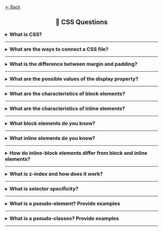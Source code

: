 <a href="../../README.md">← Back</a>

<div align="center">
  <h2>📝 CSS Questions</h1>
</div>

<details>
<summary><h3 style="display: inline;">What is CSS?</h3></summary>
<br />

CSS (Cascading Style Sheets) is a style sheet language used to describe the presentation of HTML documents. It defines how elements should be displayed on screen, controlling layout, colors, fonts, spacing and other visual aspects of web pages.

</details>

---

<details>
<summary><h3 style="display: inline;">What are the ways to connect a CSS file?</h3></summary>
<br />

There are three ways to include CSS in an HTML document:

1. **External CSS**

   In HTML:

   ```html
   <link rel="stylesheet" href="styles.css" />
   ```

   In React:

   ```jsx
   import './styles.css';
   ```

   Key benefits:

   - Placed in the `<head>` section (HTML) or at the top of component file (React)
   - Most maintainable approach
   - Can be cached by browsers
   - One file can be used for multiple pages/components

2. **Internal CSS**

   In HTML:

   ```html
   <style>
   	body {
   		background-color: white;
   	}
   </style>
   ```

   In Vue:

   ```vue
   <style>
   .component {
   	background-color: white;
   }
   </style>
   ```

   - Placed in the `<head>` section (HTML) or within component file (Vue)
   - Styles only apply to that specific HTML page/component
   - Increases page size and loading time

3. **Inline CSS**
   ```html
   <p style="color: blue; font-size: 16px;">This is a paragraph</p>
   ```
   - Applied directly to individual HTML elements
   - Highest specificity
   - Hardest to maintain
   - Mixes content with presentation

</details>

---

<details>
<summary><h3 style="display: inline;">What is the difference between margin and padding?</h3></summary>
<br />

- **Padding** is the space inside an element between its content and border
- **Margin** is the space outside an element that creates distance from other elements

</details>

---

<details>
<summary><h3 style="display: inline;">What are the possible values of the display property?</h3></summary>
<br />

Most commonly used display values:

- block
- inline
- inline-block
- none
- flex
- grid
- table
- inherit
- initial

</details>

---

<details>
<summary><h3 style="display: inline;">What are the characteristics of block elements?</h3></summary>
<br />

- Start on a new line
- Take up full width available by default
- Can be sized using width and height properties
- Can be centered using margin: auto
- Respect margin and padding properties
- Can contain other block and inline elements

</details>

---

<details>
<summary><h3 style="display: inline;">What are the characteristics of inline elements?</h3></summary>
<br />

- Flow within text content in a single line
- Only take up as much width as their content
- Cannot have width and height set
- Can be horizontally aligned using text-align property
- Vertical margin has no effect
- Only horizontal padding and margins are respected
- Can only contain other inline elements
- Line height affects vertical spacing

</details>

---

<details>
<summary><h3 style="display: inline;">What block elements do you know?</h3></summary>
<br />

Common block elements:

- `<div>` - generic container
- `<p>` - paragraph
- `<h1>` to `<h6>` - headings
- `<section>` - section container
- `<article>` - article container
- `<header>` - header container
- `<footer>` - footer container
- `<form>` - form container
- `<ul>`, `<ol>` - lists
- `<li>` - list item
- `<main>` - main content
- `<nav>` - navigation container
- `<aside>` - sidebar content
- `<blockquote>` - quoted content

</details>

---

<details>
<summary><h3 style="display: inline;">What inline elements do you know?</h3></summary>
<br />

Common inline elements:

- `<span>` - generic inline container
- `<img>` - image
- `<a>` - hyperlink
- `<label>` - form label
- `<input>` - form input
- `<button>` - clickable button
- `<code>` - code snippet
- `<br>` - line break
- `<b>` - bold text
- `<strong>` - strong emphasis
- `<i>` - italicized text
- `<em>` - emphasized text
- `<small>` - smaller text
- `<sub>` - subscript
- `<sup>` - superscript

</details>

---

<details>
<summary><h3 style="display: inline;">How do inline-block elements differ from block and inline elements?</h3></summary>
<br />

Key characteristics of inline-block elements:

- Combine features of both block and inline elements
- Flow within text content like inline elements
- Do not force new lines like inline elements
- Can have width, height, margins and padding like block elements
- Both vertical and horizontal margins/padding are applied
- Do not take up full parent width by default
- Multiple elements can sit side by side if space allows

</details>

---

<details>
<summary><h3 style="display: inline;">What is z-index and how does it work?</h3></summary>
<br />

This property defines the stacking order of elements along the Z-axis (depth), determining which elements appear on top of others. It only works for elements with position: relative, absolute, fixed, or sticky.

- The higher the z-index value, the closer the element is to the user
- The lower the value, the further the element is
- If z-index is not set, elements are arranged in the order they appear in the code
</details>

---

<details>
<summary><h3 style="display: inline;">What is selector specificity?</h3></summary>
<br />

It is the specific weight by which the browser determines the priority of styles when multiple rules are applied to the same element. The higher the specificity, the higher the priority of the style

If two or more selectors conflict, the browser selects the one with the greater weight. If the specificity is the same, the rule written later in the code is applied

Selector specificity can be represented as a tuple of three numbers, where:

- The first value is the number of ID selectors (highest priority)
- The second value is the sum of classes, attributes, and pseudo-classes
- The third value is the number of tags and pseudo-elements

</details>

---

<details>
<summary><h3 style="display: inline;">What is a pseudo-element? Provide examples</h3></summary>
<br />

A pseudo-element in CSS allows styling a part of an element without modifying the HTML markup.

Most commonly used:

- `::before` - adds content before the element
- `::after` - adds content after the element
- `::first-letter` - letter styles the first letter of the text
- `::first-line` - line styles the first line of the text

</details>

---

<details>
<summary><h3 style="display: inline;">What is a pseudo-classes? Provide examples</h3></summary>
<br />

This is a way to apply styles to an element based on its state or position in the DOM, without adding classes or attributes in HTML

Main pseudo-classes:

- `:hover` – applied when the user hovers over an element
- `:focus` – activated when an element gains focus (e.g., when clicking inside an input field)
- `:active` – when an element is active (pressed)
- `:checked` – applied to a checked checkbox or radio button
- `:first-child` / `:last-child `– styles the first or last child element
- `:nth-child(n)` – selects a specific child element among siblings (e.g., the second item in a list)
- `:disabled` – used for disabled form elements

</details>

---
